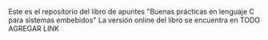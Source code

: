 Este es el repositorio del libro de apuntes
"Buenas prácticas en lenguaje C para sistemas embebidos"
La versión online del libro se encuentra en TODO AGREGAR LINK
